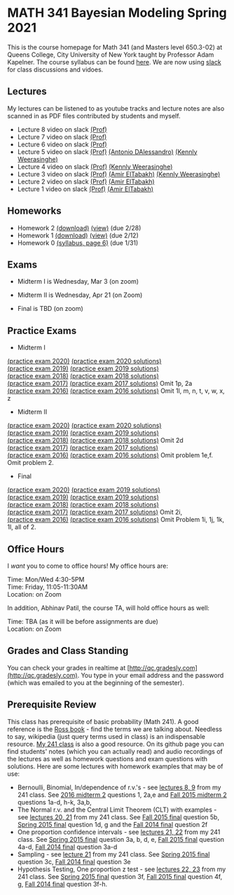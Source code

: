 # MATH 341 Bayesian Modeling Spring 2021

This is the course homepage for Math 341 (and Masters level 650.3-02) at Queens College, City University of New York taught by Professor Adam Kapelner. The course syllabus can be found [here](https://github.com/kapelner/QC_Math_341_Spring_2021/blob/master/syllabus/syllabus.pdf). We are now using [slack](https://qcmath341.slack.com/) for class discussions and vidoes.

## Lectures

My lectures can be listened to as youtube tracks and lecture notes are also scanned in as PDF files contributed by students and myself.

<!-- 
* Lecture 23 video on slack [(Prof)](https://github.com/kapelner/QC_Math_341_Spring_2021/blob/master/lectures/lec23kap.pdf) [(Ah Yong Shin)](https://github.com/kapelner/QC_Math_341_Spring_2021/blob/master/lectures/lec23shin.pdf)
* Lecture 22 video on slack [(Prof)](https://github.com/kapelner/QC_Math_341_Spring_2021/blob/master/lectures/lec22kap.pdf) [(Ah Yong Shin)](https://github.com/kapelner/QC_Math_341_Spring_2021/blob/master/lectures/lec22shin.pdf)
* Lecture 21 video on slack [(Prof)](https://github.com/kapelner/QC_Math_341_Spring_2021/blob/master/lectures/lec21kap.pdf) [(Ah Yong Shin)](https://github.com/kapelner/QC_Math_341_Spring_2021/blob/master/lectures/lec21shin.pdf) [(Christella Nissanthan)](https://github.com/kapelner/QC_Math_341_Spring_2021/blob/master/lectures/lec21nissanthan.pdf)
* Lecture 20 video on slack [(Prof)](https://github.com/kapelner/QC_Math_341_Spring_2021/blob/master/lectures/lec20kap.pdf) [(Ah Yong Shin)](https://github.com/kapelner/QC_Math_341_Spring_2021/blob/master/lectures/lec20shin.pdf) [(Christella Nissanthan)](https://github.com/kapelner/QC_Math_341_Spring_2021/blob/master/lectures/lec20nissanthan.pdf)
* Lecture 19 video on slack [(Prof)](https://github.com/kapelner/QC_Math_341_Spring_2021/blob/master/lectures/lec19kap.pdf) [(Ah Yong Shin)](https://github.com/kapelner/QC_Math_341_Spring_2021/blob/master/lectures/lec19shin.pdf) [(Christella Nissanthan)](https://github.com/kapelner/QC_Math_341_Spring_2021/blob/master/lectures/lec19nissanthan.pdf)
* Review 2 video on slack
* Lecture 18 video on slack [(Prof)](https://github.com/kapelner/QC_Math_341_Spring_2021/blob/master/lectures/lec18kap.pdf) [(Rameasa Arna)](https://github.com/kapelner/QC_Math_341_Spring_2021/blob/master/lectures/lec18arna.pdf) [(Christella Nissanthan)](https://github.com/kapelner/QC_Math_341_Spring_2021/blob/master/lectures/lec18nissanthan.pdf)
* Lecture 17 and Review video on slack [(Prof)](https://github.com/kapelner/QC_Math_341_Spring_2021/blob/master/lectures/lec17kap.pdf) [(Ah Yong Shin)](https://github.com/kapelner/QC_Math_341_Spring_2021/blob/master/lectures/lec17shin.pdf) [(Christella Nissanthan)](https://github.com/kapelner/QC_Math_341_Spring_2021/blob/master/lectures/lec17nissanthan.pdf)
* Lecture 16 video on slack [(Prof)](https://github.com/kapelner/QC_Math_341_Spring_2021/blob/master/lectures/lec16kap.pdf) [(Antoinette Hemlall)](https://github.com/kapelner/QC_Math_341_Spring_2021/blob/master/lectures/lec16hemlall.pdf) [(Rameasa Arna)](https://github.com/kapelner/QC_Math_341_Spring_2021/blob/master/lectures/lec16arna.pdf) [(Christella Nissanthan)](https://github.com/kapelner/QC_Math_341_Spring_2021/blob/master/lectures/lec16nissanthan.pdf)
* Lecture 15 video on slack [(Prof)](https://github.com/kapelner/QC_Math_341_Spring_2021/blob/master/lectures/lec15kap.pdf) [(Ah Yong Shin)](https://github.com/kapelner/QC_Math_341_Spring_2021/blob/master/lectures/lec15shin.pdf) [(Antoinette Hemlall)](https://github.com/kapelner/QC_Math_341_Spring_2021/blob/master/lectures/lec15hemlall.pdf) [(Christella Nissanthan)](https://github.com/kapelner/QC_Math_341_Spring_2021/blob/master/lectures/lec15nissanthan.pdf) [(Junhao Du)](https://github.com/kapelner/QC_Math_341_Spring_2021/blob/master/lectures/lec15du.pdf) [(Shakif Shadman)](https://github.com/kapelner/QC_Math_341_Spring_2021/blob/master/lectures/lec15shadman.pdf) [(Rameasa Arna)](https://github.com/kapelner/QC_Math_341_Spring_2021/blob/master/lectures/lec15arna.pdf)
* Lecture 14 video on slack [(Prof)](https://github.com/kapelner/QC_Math_341_Spring_2021/blob/master/lectures/lec14kap.pdf) [(Antoinette Hemlall)](https://github.com/kapelner/QC_Math_341_Spring_2021/blob/master/lectures/lec14hemlall.pdf) [(Junhao Du)](https://github.com/kapelner/QC_Math_341_Spring_2021/blob/master/lectures/lec14du.pdf) [(Christella Nissanthan)](https://github.com/kapelner/QC_Math_341_Spring_2021/blob/master/lectures/lec14nissanthan.pdf)
* Lecture 13 video on slack [(Prof)](https://github.com/kapelner/QC_Math_341_Spring_2021/blob/master/lectures/lec13kap.pdf) [(Antoinette Hemlall)](https://github.com/kapelner/QC_Math_341_Spring_2021/blob/master/lectures/lec13hemlall.pdf) [(Junhao Du)](https://github.com/kapelner/QC_Math_341_Spring_2021/blob/master/lectures/lec13du.pdf) [(Ah Yong Shin)](https://github.com/kapelner/QC_Math_341_Spring_2021/blob/master/lectures/lec13shin.pdf) [(Christella Nissanthan)](https://github.com/kapelner/QC_Math_341_Spring_2021/blob/master/lectures/lec12nissanthan.pdf)
* Lecture 12 video on slack [(Ah Yong Shin)](https://github.com/kapelner/QC_Math_341_Spring_2021/blob/master/lectures/lec12shin.pdf) [(Antoinette Hemlall)](https://github.com/kapelner/QC_Math_341_Spring_2021/blob/master/lectures/lec12hemlall.pdf) [(Junhao Du)](https://github.com/kapelner/QC_Math_341_Spring_2021/blob/master/lectures/lec12du.pdf) [(Prof)](https://github.com/kapelner/QC_Math_341_Spring_2021/blob/master/lectures/lec12kap.pdf) [(Christella Nissanthan)](https://github.com/kapelner/QC_Math_341_Spring_2021/blob/master/lectures/lec12nissanthan.pdf)
* Lecture 11 [(audio)](https://youtu.be/Qj-Q3vehOrg) [(Ah Yong Shin)](https://github.com/kapelner/QC_Math_341_Spring_2021/blob/master/lectures/lec11shin.pdf) [(Junhao Du)](https://github.com/kapelner/QC_Math_341_Spring_2021/blob/master/lectures/lec11du.pdf) [(Christella Nissanthan)](https://github.com/kapelner/QC_Math_341_Spring_2021/blob/master/lectures/lec11nissanthan.pdf)
* Lecture 10 [(audio)](https://youtu.be/ogjjHMI5e5A) [(Ah Yong Shin)](https://github.com/kapelner/QC_Math_341_Spring_2021/blob/master/lectures/lec10shin.pdf) [(Adriana Sham)](https://github.com/kapelner/QC_Math_341_Spring_2021/blob/master/lectures/lec10Sham.pdf) [(Junhao Du)](https://github.com/kapelner/QC_Math_341_Spring_2021/blob/master/lectures/lec10du.pdf) [(Christella Nissanthan)](https://github.com/kapelner/QC_Math_341_Spring_2021/blob/master/lectures/lec10nissanthan.pdf)
* Lecture 9 [(audio)](https://youtu.be/xb1aKYcZ24g) [(Ah Yong Shin)](https://github.com/kapelner/QC_Math_341_Spring_2021/blob/master/lectures/lec09shin.pdf) [(Adriana Sham)](https://github.com/kapelner/QC_Math_341_Spring_2021/blob/master/lectures/lec09Sham.pdf) [(Junhao Du)](https://github.com/kapelner/QC_Math_341_Spring_2021/blob/master/lectures/lec09du.pdf) [(Christella Nissanthan)](https://github.com/kapelner/QC_Math_341_Spring_2021/blob/master/lectures/lec09nissanthan.pdf) --> 
* Lecture 8 video on slack [(Prof)](https://github.com/kapelner/QC_Math_341_Spring_2021/blob/master/lectures/lec08kap.pdf)
* Lecture 7 video on slack [(Prof)](https://github.com/kapelner/QC_Math_341_Spring_2021/blob/master/lectures/lec07kap.pdf)
* Lecture 6 video on slack [(Prof)](https://github.com/kapelner/QC_Math_341_Spring_2021/blob/master/lectures/lec06kap.pdf)
* Lecture 5 video on slack [(Prof)](https://github.com/kapelner/QC_Math_341_Spring_2021/blob/master/lectures/lec05kap.pdf) [(Antonio DAlessandro)](https://github.com/adalessandro36/QC_Math_341_Spring_2021/blob/main/lectures/lec05dalessandro.pdf) [(Kennly Weerasinghe)](https://github.com/wskennly/QC_Math_341_Spring_2021/blob/main/lectures/lec05weerasinghe.pdf)
* Lecture 4 video on slack [(Prof)](https://github.com/kapelner/QC_Math_341_Spring_2021/blob/master/lectures/lec04kap.pdf) [(Kennly Weerasinghe)](https://github.com/wskennly/QC_Math_341_Spring_2021/blob/main/lectures/lec04weerasinghe.pdf)
* Lecture 3 video on slack [(Prof)](https://github.com/kapelner/QC_Math_341_Spring_2021/blob/master/lectures/lec03kap.pdf) [(Amir ElTabakh)](https://github.com/sfnxboy/QC_Math_341_Spring_2021/blob/main/lectures/lec03ElTabakh.pdf) [(Kennly Weerasinghe)](https://github.com/wskennly/QC_Math_341_Spring_2021/blob/main/lectures/lec03weerasinghe.pdf)
* Lecture 2 video on slack [(Prof)](https://github.com/kapelner/QC_Math_341_Spring_2021/blob/master/lectures/lec02kap.pdf) [(Amir ElTabakh)](https://github.com/sfnxboy/QC_Math_341_Spring_2021/blob/main/lectures/lec02ElTabakh.pdf)
* Lecture 1 video on slack [(Prof)](https://github.com/kapelner/QC_Math_341_Spring_2021/blob/master/lectures/lec01kap.pdf) [(Amir ElTabakh)](https://github.com/sfnxboy/QC_Math_341_Spring_2021/blob/main/lectures/lec01ElTabakh.pdf)


## Homeworks

<!--
* Homework 8 [(download)](https://github.com/kapelner/QC_Math_341_Spring_2021/blob/master/homeworks/hw08/hw08.pdf?raw=true) [(view)](https://github.com/kapelner/QC_Math_341_Spring_2021/blob/master/homeworks/hw08/hw08.pdf) (due 5/19)
* Homework 7 [(download)](https://github.com/kapelner/QC_Math_341_Spring_2021/blob/master/homeworks/hw07/hw07.pdf?raw=true) [(view)](https://github.com/kapelner/QC_Math_341_Spring_2021/blob/master/homeworks/hw07/hw07.pdf) (due 5/8)
* Homework 6 [(download)](https://github.com/kapelner/QC_Math_341_Spring_2021/blob/master/homeworks/hw06/hw06.pdf?raw=true) [(view)](https://github.com/kapelner/QC_Math_341_Spring_2021/blob/master/homeworks/hw06/hw06.pdf) (due 4/20)
* Homework 5 [(download)](https://github.com/kapelner/QC_Math_341_Spring_2021/blob/master/homeworks/hw05/hw05.pdf?raw=true) [(view)](https://github.com/kapelner/QC_Math_341_Spring_2021/blob/master/homeworks/hw05/hw05.pdf) (due 3/29)
* Homework 4 [(download)](https://github.com/kapelner/QC_Math_341_Spring_2021/blob/master/homeworks/hw04/hw04.pdf?raw=true) [(view)](https://github.com/kapelner/QC_Math_341_Spring_2021/blob/master/homeworks/hw04/hw04.pdf) (due 3/16)
* Homework 3 [(download)](https://github.com/kapelner/QC_Math_341_Spring_2021/blob/master/homeworks/hw03/hw03.pdf?raw=true) [(view)](https://github.com/kapelner/QC_Math_341_Spring_2021/blob/master/homeworks/hw03/hw03.pdf) (due 2/28)-->
* Homework 2 [(download)](https://github.com/kapelner/QC_Math_341_Spring_2021/blob/master/homeworks/hw02/hw02.pdf?raw=true) [(view)](https://github.com/kapelner/QC_Math_341_Spring_2021/blob/master/homeworks/hw02/hw02.pdf) (due 2/28)
* Homework 1 [(download)](https://github.com/kapelner/QC_Math_341_Spring_2021/blob/master/homeworks/hw01/hw01.pdf?raw=true) [(view)](https://github.com/kapelner/QC_Math_341_Spring_2021/blob/master/homeworks/hw01/hw01.pdf) (due 2/12)
* Homework 0 [(syllabus, page 6)](https://github.com/kapelner/QC_Math_341_Spring_2021/blob/master/syllabus/syllabus.pdf?raw=true) (due 1/31)


## Exams

* Midterm I is Wednesday, Mar 3 (on zoom)

* Midterm II is Wednesday, Apr 21 (on Zoom)

* Final is TBD (on zoom)

## Practice Exams

* Midterm I

[(practice exam 2020)](https://github.com/kapelner/QC_Math_341_Spring_2020/blob/master/exams/midterm1/midterm1.pdf) [(practice exam 2020 solutions)](https://github.com/kapelner/QC_Math_341_Spring_2020/blob/master/exams/midterm1/midterm1_solutions.pdf)\
[(practice exam 2019)](https://github.com/kapelner/QC_Math_341_Spring_2019/blob/master/exams/midterm1/midterm1.pdf) [(practice exam 2019 solutions)](https://github.com/kapelner/QC_Math_341_Spring_2019/blob/master/exams/midterm1/midterm1_solutions.pdf)\
[(practice exam 2018)](https://github.com/kapelner/QC_Math_341_Spring_2018/blob/master/exams/midterm1/midterm1.pdf) [(practice exam 2018 solutions)](https://github.com/kapelner/QC_Math_341_Spring_2018/blob/master/exams/midterm1/midterm1_solutions.pdf)\
[(practice exam 2017)](https://github.com/kapelner/QC_Math_341_Spring_2017/blob/master/exams/midterm1/midterm1.pdf) [(practice exam 2017 solutions)](https://github.com/kapelner/QC_Math_341_Spring_2017/blob/master/exams/midterm1/midterm1_solutions.pdf) Omit 1p, 2a\
[(practice exam 2016)](https://github.com/kapelner/QC_Math_390.03-02_Spr_2016/blob/master/exams/midterm1/midterm1.pdf) [(practice exam 2016 solutions)](https://github.com/kapelner/QC_Math_390.03-02_Spr_2016/blob/master/exams/midterm1/midterm1_solutions.pdf) Omit 1l, m, n, t, v, w, x, z

* Midterm II

[(practice exam 2020)](https://github.com/kapelner/QC_Math_341_Spring_2020/blob/master/exams/midterm2/midterm2.pdf) [(practice exam 2020 solutions)](https://github.com/kapelner/QC_Math_341_Spring_2020/blob/master/exams/midterm2/midterm2_solutions.pdf)\
[(practice exam 2019)](https://github.com/kapelner/QC_Math_341_Spring_2019/blob/master/exams/midterm2/midterm2.pdf) [(practice exam 2019 solutions)](https://github.com/kapelner/QC_Math_341_Spring_2019/blob/master/exams/midterm2/midterm2_solutions.pdf)\
[(practice exam 2018)](https://github.com/kapelner/QC_Math_341_Spring_2018/blob/master/exams/midterm2/midterm2.pdf) [(practice exam 2018 solutions)](https://github.com/kapelner/QC_Math_341_Spring_2018/blob/master/exams/midterm2/midterm2_solutions.pdf) Omit 2d\
[(practice exam 2017)](https://github.com/kapelner/QC_Math_341_Spring_2017/blob/master/exams/midterm2/midterm2.pdf) [(practice exam 2017 solutions)](https://github.com/kapelner/QC_Math_341_Spring_2017/blob/master/exams/midterm2/midterm2_solutions.pdf)\
[(practice exam 2016)](https://github.com/kapelner/QC_Math_390.03-02_Spr_2016/blob/master/exams/midterm2/midterm2.pdf) [(practice exam 2016 solutions)](https://github.com/kapelner/QC_Math_390.03-02_Spr_2016/blob/master/exams/midterm2/midterm2_solutions.pdf) Omit problem 1e,f. Omit problem 2.

* Final

[(practice exam 2020)](https://github.com/kapelner/QC_Math_341_Spring_2020/blob/master/exams/final/final.pdf) [(practice exam 2019 solutions)](https://github.com/kapelner/QC_Math_341_Spring_2020/blob/master/exams/final/final_solutions.pdf)\
[(practice exam 2019)](https://github.com/kapelner/QC_Math_341_Spring_2019/blob/master/exams/final/final.pdf) [(practice exam 2019 solutions)](https://github.com/kapelner/QC_Math_341_Spring_2019/blob/master/exams/final/final_solutions.pdf)\
[(practice exam 2018)](https://github.com/kapelner/QC_Math_341_Spring_2018/blob/master/exams/final/final.pdf) [(practice exam 2018 solutions)](https://github.com/kapelner/QC_Math_341_Spring_2018/blob/master/exams/final/final_solutions.pdf)\
[(practice exam 2017)](https://github.com/kapelner/QC_Math_341_Spring_2017/blob/master/exams/final/final.pdf) [(practice exam 2017 solutions)](https://github.com/kapelner/QC_Math_341_Spring_2017/blob/master/exams/final/final_solutions.pdf) Omit 2i, \
[(practice exam 2016)](https://github.com/kapelner/QC_Math_390.03-02_Spr_2016/blob/master/exams/final/final.pdf) [(practice exam 2016 solutions)](https://github.com/kapelner/QC_Math_390.03-02_Spr_2016/blob/master/exams/final/final_solutions.pdf) Omit Problem 1i, 1j, 1k, 1l, all of 2.

## Office Hours

I *want* you to come to office hours! My office hours are:

Time: Mon/Wed 4:30-5PM\
Time: Friday, 11:05-11:30AM\
Location: on Zoom

In addition, Abhinav Patil, the course TA, will hold office hours as well:

Time: TBA (as it will be before assignments are due)\
Location: on Zoom

## Grades and Class Standing

You can check your grades in realtime at [http://qc.gradesly.com](http://qc.gradesly.com). You type in your email address and the password (which was emailed to you at the beginning of the semester).


## Prerequisite Review

This class has prerequisite of basic probability (Math 241). A good reference is the [Ross book](https://www.amazon.com/First-Course-Probability-6th/dp/0130338516/ref=sr_1_6?ie=UTF8&qid=1504062810&sr=8-6&keywords=probability+ross) - find the terms we are talking about. Needless to say, wikipedia (just query terms used in class) is an indispensable resource. [My 241 class](https://github.com/kapelner/QC_Math_241_Fall_2016) is also a good resource. On its github page you can find students' notes (which you can actually read) and audio recordings of the lectures as well as homework questions and exam questions with solutions. Here are some lectures with homework examples that may be of use:

* Bernoulli, Binomial, In/dependence of r.v.'s - see [lectures 8, 9](https://github.com/kapelner/QC_Math_241_Fall_2016) from my 241 class. See [2016 midterm 2](https://github.com/kapelner/QC_Math_241_Fall_2016/blob/master/exams/midterm2/midterm2_solutions.pdf) questions 1, 2a,e and [Fall 2015 midterm 2](https://github.com/kapelner/QC_Math_241_Fall_2015/blob/master/exams/midterm2/midterm2_solutions.pdf) questions 1a-d, h-k, 3a,b, 
* The Normal r.v. and the Central Limit Theorem (CLT) with examples - see [lectures 20, 21](https://github.com/kapelner/QC_Math_241_Fall_2016) from my 241 class. See [Fall 2015 final](https://github.com/kapelner/QC_Math_241_Fall_2015/blob/master/exams/midterm2/midterm2_solutions.pdf) question 5b, [Spring 2015 final](https://github.com/kapelner/QC_Math_241_Spring_2015/blob/master/exams/final/final_solutions.pdf) question 1d, g and the [Fall 2014 final](https://github.com/kapelner/QC_Math_241_Fall_2014_15/blob/master/exams/final/final_solutions.pdf) question 2f
* One proportion confidence intervals - see [lectures 21, 22](https://github.com/kapelner/QC_Math_241_Fall_2016) from my 241 class. See [Spring 2015 final](https://github.com/kapelner/QC_Math_241_Spring_2015/blob/master/exams/final/final_solutions.pdf) question 3a, b, d, e, [Fall 2015 final](https://github.com/kapelner/QC_Math_241_Fall_2015/blob/master/exams/midterm2/midterm2_solutions.pdf) question 4a-d, [Fall 2014 final](https://github.com/kapelner/QC_Math_241_Fall_2014_15/blob/master/exams/final/final_solutions.pdf) question 3a-d
* Sampling - see [lecture 21](https://github.com/kapelner/QC_Math_241_Fall_2016) from my 241 class. See [Spring 2015 final](https://github.com/kapelner/QC_Math_241_Spring_2015/blob/master/exams/final/final_solutions.pdf) question 3c, [Fall 2014 final](https://github.com/kapelner/QC_Math_241_Fall_2014_15/blob/master/exams/final/final_solutions.pdf) question 3e
* Hypothesis Testing, One proportion z test - see [lectures 22, 23](https://github.com/kapelner/QC_Math_241_Fall_2016) from my 241 class. See [Spring 2015 final](https://github.com/kapelner/QC_Math_241_Spring_2015/blob/master/exams/final/final_solutions.pdf) question 3f, [Fall 2015 final](https://github.com/kapelner/QC_Math_241_Fall_2015/blob/master/exams/midterm2/midterm2_solutions.pdf) question 4f, g, [Fall 2014 final](https://github.com/kapelner/QC_Math_241_Fall_2014_15/blob/master/exams/final/final_solutions.pdf) question 3f-h.
